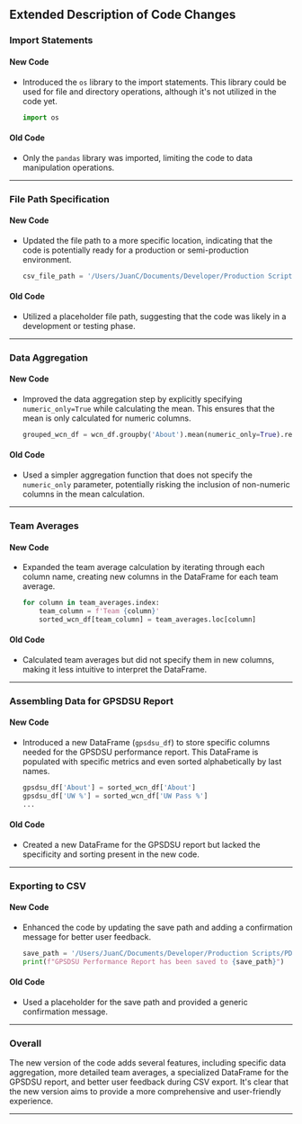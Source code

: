 
## Extended Description of Code Changes

### Import Statements

#### New Code
- Introduced the `os` library to the import statements. This library could be used for file and directory operations, although it's not utilized in the code yet.
  ```python
  import os
  ```

#### Old Code
- Only the `pandas` library was imported, limiting the code to data manipulation operations.

---

### File Path Specification

#### New Code
- Updated the file path to a more specific location, indicating that the code is potentially ready for a production or semi-production environment.
  ```python
  csv_file_path = '/Users/JuanC/Documents/Developer/Production Scripts/PDI Performance Report/Raw Data/pdit wcn progress check wk2.csv'
  ```

#### Old Code
- Utilized a placeholder file path, suggesting that the code was likely in a development or testing phase.

---

### Data Aggregation

#### New Code
- Improved the data aggregation step by explicitly specifying `numeric_only=True` while calculating the mean. This ensures that the mean is only calculated for numeric columns.
  ```python
  grouped_wcn_df = wcn_df.groupby('About').mean(numeric_only=True).reset_index()
  ```

#### Old Code
- Used a simpler aggregation function that does not specify the `numeric_only` parameter, potentially risking the inclusion of non-numeric columns in the mean calculation.

---

### Team Averages

#### New Code
- Expanded the team average calculation by iterating through each column name, creating new columns in the DataFrame for each team average.
  ```python
  for column in team_averages.index:
      team_column = f'Team {column}'
      sorted_wcn_df[team_column] = team_averages.loc[column]
  ```

#### Old Code
- Calculated team averages but did not specify them in new columns, making it less intuitive to interpret the DataFrame.

---

### Assembling Data for GPSDSU Report

#### New Code
- Introduced a new DataFrame (`gpsdsu_df`) to store specific columns needed for the GPSDSU performance report. This DataFrame is populated with specific metrics and even sorted alphabetically by last names.
  ```python
  gpsdsu_df['About'] = sorted_wcn_df['About']
  gpsdsu_df['UW %'] = sorted_wcn_df['UW Pass %']
  ...
  ```

#### Old Code
- Created a new DataFrame for the GPSDSU report but lacked the specificity and sorting present in the new code.

---

### Exporting to CSV

#### New Code
- Enhanced the code by updating the save path and adding a confirmation message for better user feedback.
  ```python
  save_path = '/Users/JuanC/Documents/Developer/Production Scripts/PDI Performance Report/Report CSVs/gpsdsu_performance_wk2_report.csv'
  print(f"GPSDSU Performance Report has been saved to {save_path}")
  ```

#### Old Code
- Used a placeholder for the save path and provided a generic confirmation message.

---

### Overall

The new version of the code adds several features, including specific data aggregation, more detailed team averages, a specialized DataFrame for the GPSDSU report, and better user feedback during CSV export. It's clear that the new version aims to provide a more comprehensive and user-friendly experience.

---

